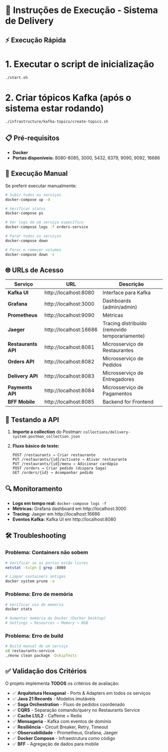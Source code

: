 # 🚀 Instruções de Execução - Sistema de Delivery

## ⚡ Execução Rápida

# 1. Executar o script de inicialização
```bash
./start.sh
```

# 2. Criar tópicos Kafka (após o sistema estar rodando)
```bash
./infrastructure/kafka-topics/create-topics.sh
```

## 📋 Pré-requisitos

- **Docker** 
- **Portas disponíveis:** 8080-8085, 3000, 5432, 6379, 9090, 9092, 16686

## 🔧 Execução Manual

Se preferir executar manualmente:

```bash
# Subir todos os serviços
docker-compose up -d

# Verificar status
docker-compose ps

# Ver logs de um serviço específico
docker-compose logs -f orders-service

# Parar todos os serviços
docker-compose down

# Parar e remover volumes
docker-compose down -v
```

## 🌐 URLs de Acesso

| Serviço | URL | Descrição                     |
|---------|-----|-------------------------------|
| **Kafka UI** | http://localhost:8080 | Interface para Kafka          |
| **Grafana** | http://localhost:3000 | Dashboards (admin/admin)      |
| **Prometheus** | http://localhost:9090 | Métricas                      |
| **Jaeger** | http://localhost:16686 | Tracing distribuído (removido temporariamente)          |
| **Restaurants API** | http://localhost:8081 | Microsserviço de Restaurantes |
| **Orders API** | http://localhost:8082 | Microsserviço de Pedidos      |
| **Delivery API** | http://localhost:8083 | Microsserviço de Entregadores |
| **Payments API** | http://localhost:8084 | Microsserviço de Pagamentos   |
| **BFF Mobile** | http://localhost:8085 | Backend for Frontend          |

## 📱 Testando a API

1. **Importe a collection** do Postman: `collections/delivery-system.postman_collection.json`

2. **Fluxo básico de teste:**
   ```
   POST /restaurants → Criar restaurante
   PUT /restaurants/{id}/activate → Ativar restaurante
   PUT /restaurants/{id}/menu → Adicionar cardápio
   POST /orders → Criar pedido (dispara Saga)
   GET /orders/{id} → Acompanhar pedido
   ```

## 🔍 Monitoramento

- **Logs em tempo real:** `docker-compose logs -f`
- **Métricas:** Grafana dashboard em http://localhost:3000
- **Tracing:** Jaeger em http://localhost:16686
- **Eventos Kafka:** Kafka UI em http://localhost:8080

## 🛠️ Troubleshooting

### Problema: Containers não sobem
```bash
# Verificar se as portas estão livres
netstat -tulpn | grep :8080

# Limpar containers antigos
docker system prune -a
```

### Problema: Erro de memória
```bash
# Verificar uso de memória
docker stats

# Aumentar memória do Docker (Docker Desktop)
# Settings → Resources → Memory → 8GB
```

### Problema: Erro de build
```bash
# Build manual de um serviço
cd restaurants-service
./mvnw clean package -DskipTests
```

## ✅ Validação dos Critérios

O projeto implementa **TODOS** os critérios de avaliação:

- ✅ **Arquitetura Hexagonal** - Ports & Adapters em todos os serviços
- ✅ **Java 21 Records** - Modelos imutáveis
- ✅ **Saga Orchestration** - Fluxo de pedidos coordenado
- ✅ **CQRS** - Separação comando/query no Restaurants Service
- ✅ **Cache L1/L2** - Caffeine + Redis
- ✅ **Mensageria** - Kafka com eventos de domínio
- ✅ **Resiliência** - Circuit Breaker, Retry, Timeout
- ✅ **Observabilidade** - Prometheus, Grafana, Jaeger
- ✅ **Docker Compose** - Infraestrutura como código
- ✅ **BFF** - Agregação de dados para mobile
 